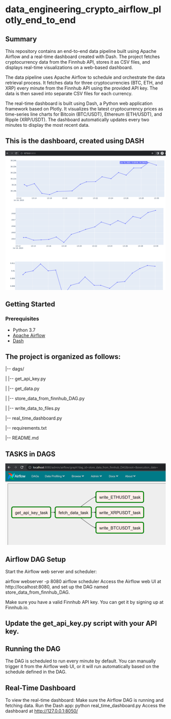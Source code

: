 # data_engineering_crypto_airflow_plotly_end_to_end

## Summary

This repository contains an end-to-end data pipeline built using Apache Airflow and a real-time dashboard created with Dash. The project fetches cryptocurrency data from the Finnhub API, stores it as CSV files, and displays real-time visualizations on a web-based dashboard.

The data pipeline uses Apache Airflow to schedule and orchestrate the data retrieval process. It fetches data for three cryptocurrencies (BTC, ETH, and XRP) every minute from the Finnhub API using the provided API key. The data is then saved into separate CSV files for each currency.

The real-time dashboard is built using Dash, a Python web application framework based on Plotly. It visualizes the latest cryptocurrency prices as time-series line charts for Bitcoin (BTC/USDT), Ethereum (ETH/USDT), and Ripple (XRP/USDT). The dashboard automatically updates every two minutes to display the most recent data.


## This is the dashboard, created using DASH
![](https://github.com/pavan-forlooper/data_engineering_crypto_airflow_plotly_end_to_end/blob/main/dashboard.png)


## Getting Started

### Prerequisites

- Python 3.7
- [Apache Airflow](https://airflow.apache.org/docs/apache-airflow/stable/start/local.html)
- [Dash](https://dash.plotly.com/installation)

## The project is organized as follows:

|-- dags/

|   |-- get_api_key.py

|   |-- get_data.py

|   |-- store_data_from_finnhub_DAG.py

|   |-- write_data_to_files.py

|-- real_time_dashboard.py

|-- requirements.txt

|-- README.md

## TASKS in DAGS
![](https://github.com/pavan-forlooper/data_engineering_crypto_airflow_plotly_end_to_end/blob/main/dag_structure.png)


## Airflow DAG Setup
Start the Airflow web server and scheduler:

airflow webserver -p 8080
airflow scheduler
Access the Airflow web UI at http://localhost:8080, and set up the DAG named store_data_from_finnhub_DAG.

Make sure you have a valid Finnhub API key. You can get it by signing up at Finnhub.io.

## Update the get_api_key.py script with your API key.

## Running the DAG
The DAG is scheduled to run every minute by default. You can manually trigger it from the Airflow web UI, or it will run automatically based on the schedule defined in the DAG.

## Real-Time Dashboard
To view the real-time dashboard:
Make sure the Airflow DAG is running and fetching data.
Run the Dash app: python real_time_dashboard.py
Access the dashboard at http://127.0.0.1:8050/

